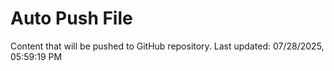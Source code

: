 # Auto Push File

Content that will be pushed to GitHub repository.
Last updated: 07/28/2025, 05:59:19 PM